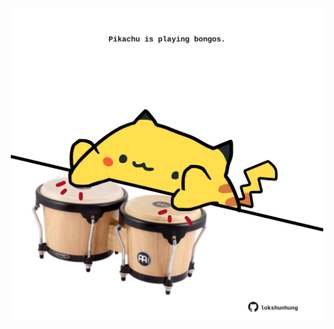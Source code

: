 <!-- built at 12/05/2021, 21:02:00 UTC -->
<p align="center">
  <img width="500" height="500" src="./ReadmeImage.svg">
</p>
